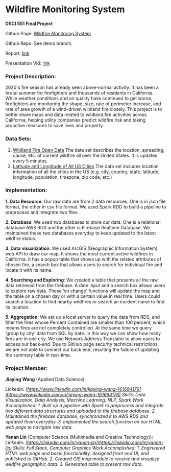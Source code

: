 # Wildfire Monitoring System
**DSCI 551 Final Project**

Github Page: [Wildfire Monitoring System](https://carolinelin97.github.io/FireMap)

Github Repo: See demo branch.

Report: [link](https://github.com/carolinelin97/FireMap/blob/demo/report_demo.pdf)

Presentation Vid: [link](https://drive.google.com/drive/folders/1Ltm4BS_efcbERJc9WPJe7gnp_VOAa133?usp=sharing)

### Project Description:
2020's fire season has already seen above-normal activity. It has been a brutal summer for firefighters and thousands of residents in California. While weather conditions and air quality have continued to get worse, firefighters are monitoring the shape, size, rate of perimeter increase, and rate of area growth of a wind-driven wildland fire closely. This project is to better share maps and data related to wildland fire activities across California, helping utility companies predict wildfire risk and taking proactive measures to save lives and property.

### Data Sets:
1) [Wildland Fire Open Data](https://data-nifc.opendata.arcgis.com/datasets/incident-3)
The data set describes the location, spreading, cause, etc. of current wildfire all over the United States. It is updated every 5 minutes.
2) [Latitude and Longitude of All US Cities](https://simplemaps.com/data/us-cities)
The data set includes location information of all the cities in the US (e.g. city, country, state, latitude, longitude, population, timezone, zip code, etc.)

### Implementation:
**1. Data Resource**: 
Our raw data are from 2 data resources. One is in json file format, the other in csv file format. We used Spark RDD to build a pipeline to preprocess and integrate two files.

**2. Database**: 
We used two databases to store our data. One is a relational database AWS RDS and the other is Firebase Realtime Database. We maintained these two databases everyday to keep updated to the latest wildfire status.

**3. Data visualization**:
We used ArcGIS (Geographic Information System) web API to draw our map. It shows the most current active wildfires in California. It has a popup table that shows up with the related attributes of chosen fire, a search box that allows users to search for individual fire and locate it with its name.

**4. Searching and Exploring**:
We created a table that presents all the raw data retrieved from the firebase. A date input and a search box allows users to explore raw data. These ‘on change’ functions will update the map and the table on a chosen day or with a certain value in real time. Users could search a location to find nearby wildfires or search an incident name to find its location.

**5. Aggregation**:
We set up a local server to query the data from RDS, and filter the fires whose Percent Contained are smaller than 100 percent, which means fires are not completely controlled. At the same time we query ‘group by city’ data from SQL by date. In this way we can show how many fires are in one city. We use Network Address Translator to allow users to access our back-end. Due to GitHub page security technical restrictions, we are not able to connect our back end, resulting the failure of updating the summary table in real-time.

### Project Member:
**Jiaying Wang** (Applied Data Science):

*LinkedIn: [https://www.linkedin.com/in/jiaying-wang-161694176](https://www.linkedin.com/in/jiaying-wang-161694176)*
*Skills: Data Visualization, Data Analysis, Machine Learning, NLP, Spark*
*Work Accomplished:*
*1.  Built up a pipeline with Spark to preprocess and integrate two different data structures and uploaded to the firebase database.*
*2.  Maintained the firebase database, synchronized it to AWS RDS and updated them everyday.*
*3.  Implemented the search function on our HTML web page to navigate raw data.*

**Yanan Lin** (Computer Science (Multimedia and Creative Technology)):
*LinkedIn: [https://linkedin.com/in/yanan-lin](https://linkedin.com/in/yanan-lin)*
*Skills: Full Stack, Computer Graphics*
*Work Accomplished:*
*1. Engineered HTML web page and basic functionality, designed front end UI, and published to GitHub.*
*2. Created GIS map module to receive and visualize wildfire geographic data.*
*3. Generated table to present raw data.*
